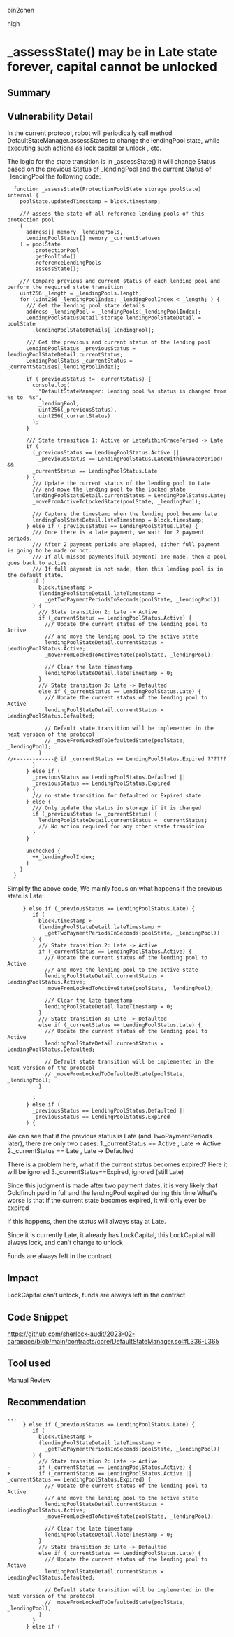 bin2chen

high

# _assessState() may be in Late state forever, capital cannot be unlocked

## Summary

## Vulnerability Detail
In the current protocol, robot will periodically call method DefaultStateManager.assessStates to change the lendingPool state, while executing such actions as lock capital or unlock , etc.

The logic for the state transition is in _assessState() 
it will change Status based on the previous Status of _lendingPool and the current Status of _lendingPool 
 the following code:
```solidity
  function _assessState(ProtectionPoolState storage poolState) internal {
    poolState.updatedTimestamp = block.timestamp;

    /// assess the state of all reference lending pools of this protection pool
    (
      address[] memory _lendingPools,
      LendingPoolStatus[] memory _currentStatuses
    ) = poolState
        .protectionPool
        .getPoolInfo()
        .referenceLendingPools
        .assessState();

    /// Compare previous and current status of each lending pool and perform the required state transition
    uint256 _length = _lendingPools.length;
    for (uint256 _lendingPoolIndex; _lendingPoolIndex < _length; ) {
      /// Get the lending pool state details
      address _lendingPool = _lendingPools[_lendingPoolIndex];
      LendingPoolStatusDetail storage lendingPoolStateDetail = poolState
        .lendingPoolStateDetails[_lendingPool];

      /// Get the previous and current status of the lending pool
      LendingPoolStatus _previousStatus = lendingPoolStateDetail.currentStatus;
      LendingPoolStatus _currentStatus = _currentStatuses[_lendingPoolIndex];

      if (_previousStatus != _currentStatus) {
        console.log(
          "DefaultStateManager: Lending pool %s status is changed from %s to  %s",
          _lendingPool,
          uint256(_previousStatus),
          uint256(_currentStatus)
        );
      }

      /// State transition 1: Active or LateWithinGracePeriod -> Late
      if (
        (_previousStatus == LendingPoolStatus.Active ||
          _previousStatus == LendingPoolStatus.LateWithinGracePeriod) &&
        _currentStatus == LendingPoolStatus.Late
      ) {
        /// Update the current status of the lending pool to Late
        /// and move the lending pool to the locked state
        lendingPoolStateDetail.currentStatus = LendingPoolStatus.Late;
        _moveFromActiveToLockedState(poolState, _lendingPool);

        /// Capture the timestamp when the lending pool became late
        lendingPoolStateDetail.lateTimestamp = block.timestamp;
      } else if (_previousStatus == LendingPoolStatus.Late) {
        /// Once there is a late payment, we wait for 2 payment periods.
        /// After 2 payment periods are elapsed, either full payment is going to be made or not.
        /// If all missed payments(full payment) are made, then a pool goes back to active.
        /// If full payment is not made, then this lending pool is in the default state.
        if (
          block.timestamp >
          (lendingPoolStateDetail.lateTimestamp +
            _getTwoPaymentPeriodsInSeconds(poolState, _lendingPool))
        ) {
          /// State transition 2: Late -> Active
          if (_currentStatus == LendingPoolStatus.Active) {
            /// Update the current status of the lending pool to Active
            /// and move the lending pool to the active state
            lendingPoolStateDetail.currentStatus = LendingPoolStatus.Active;
            _moveFromLockedToActiveState(poolState, _lendingPool);

            /// Clear the late timestamp
            lendingPoolStateDetail.lateTimestamp = 0;
          }
          /// State transition 3: Late -> Defaulted
          else if (_currentStatus == LendingPoolStatus.Late) {
            /// Update the current status of the lending pool to Active
            lendingPoolStateDetail.currentStatus = LendingPoolStatus.Defaulted;

            // Default state transition will be implemented in the next version of the protocol
            // _moveFromLockedToDefaultedState(poolState, _lendingPool);
          }
//<------------@ if _currentStatus == LendingPoolStatus.Expired ?????? 
        }
      } else if (
        _previousStatus == LendingPoolStatus.Defaulted ||
        _previousStatus == LendingPoolStatus.Expired
      ) {
        /// no state transition for Defaulted or Expired state
      } else {
        /// Only update the status in storage if it is changed
        if (_previousStatus != _currentStatus) {
          lendingPoolStateDetail.currentStatus = _currentStatus;
          /// No action required for any other state transition
        }
      }

      unchecked {
        ++_lendingPoolIndex;
      }
    }
  }
```
Simplify the above code, We mainly focus on what happens if the previous state is Late:
```solidity
     } else if (_previousStatus == LendingPoolStatus.Late) {
        if (
          block.timestamp >
          (lendingPoolStateDetail.lateTimestamp +
            _getTwoPaymentPeriodsInSeconds(poolState, _lendingPool))
        ) {
          /// State transition 2: Late -> Active
          if (_currentStatus == LendingPoolStatus.Active) {
            /// Update the current status of the lending pool to Active
            /// and move the lending pool to the active state
            lendingPoolStateDetail.currentStatus = LendingPoolStatus.Active;
            _moveFromLockedToActiveState(poolState, _lendingPool);

            /// Clear the late timestamp
            lendingPoolStateDetail.lateTimestamp = 0;
          }
          /// State transition 3: Late -> Defaulted
          else if (_currentStatus == LendingPoolStatus.Late) {
            /// Update the current status of the lending pool to Active
            lendingPoolStateDetail.currentStatus = LendingPoolStatus.Defaulted;

            // Default state transition will be implemented in the next version of the protocol
            // _moveFromLockedToDefaultedState(poolState, _lendingPool);
          }
      
        }
      } else if (
        _previousStatus == LendingPoolStatus.Defaulted ||
        _previousStatus == LendingPoolStatus.Expired
      ) {
```

We can see that if the previous status is Late (and TwoPaymentPeriods later), there are only two cases:
1._currentStatus == Active , Late -> Active
2._currentStatus == Late , Late -> Defaulted

There is a problem here, what if the current status becomes expired? Here it will be ignored
3._currentStatus==Expired,    ignored  (still Late)

 Since this judgment is made after two payment dates, it is very likely that Goldfinch paid in full and the lendingPool expired during this time
What's worse is that if the current state becomes expired, it will only ever be expired

 If this happens, then the status will always stay at Late.

 Since it is currently Late, it already has LockCapital, this LockCapital will always lock, and can't change to unlock

Funds are always left in the contract


## Impact

LockCapital  can't  unlock,  funds are always left in the contract

## Code Snippet

https://github.com/sherlock-audit/2023-02-carapace/blob/main/contracts/core/DefaultStateManager.sol#L336-L365

## Tool used

Manual Review

## Recommendation

```solidity
...
     } else if (_previousStatus == LendingPoolStatus.Late) {
        if (
          block.timestamp >
          (lendingPoolStateDetail.lateTimestamp +
            _getTwoPaymentPeriodsInSeconds(poolState, _lendingPool))
        ) {
          /// State transition 2: Late -> Active
-         if (_currentStatus == LendingPoolStatus.Active) {
+         if (_currentStatus == LendingPoolStatus.Active || _currentStatus == LendingPoolStatus.Expired) {
            /// Update the current status of the lending pool to Active
            /// and move the lending pool to the active state
            lendingPoolStateDetail.currentStatus = LendingPoolStatus.Active;
            _moveFromLockedToActiveState(poolState, _lendingPool);

            /// Clear the late timestamp
            lendingPoolStateDetail.lateTimestamp = 0;
          }
          /// State transition 3: Late -> Defaulted
          else if (_currentStatus == LendingPoolStatus.Late) {
            /// Update the current status of the lending pool to Active
            lendingPoolStateDetail.currentStatus = LendingPoolStatus.Defaulted;

            // Default state transition will be implemented in the next version of the protocol
            // _moveFromLockedToDefaultedState(poolState, _lendingPool);
          }
        }
      } else if (
```

